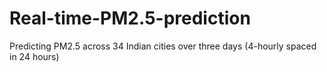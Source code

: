 # Real-time-PM2.5-prediction
Predicting PM2.5 across 34 Indian cities over three days (4-hourly spaced in 24 hours)
